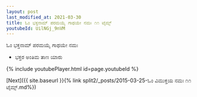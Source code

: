 ```yaml
---
layout: post
last_modified_at: 2021-03-30
title: ಓಂ ಭಕ್ತನಾಮ್ ಪರಮಯೈ ಗಾಥಯೇ ನಮಃ ೧೧ ಟೈಮ್ಸ್
youtubeId: UilNGj_9nVM
---
```

 
 
 ಓಂ ಭಕ್ತನಾಮ್ ಪರಮಯೈ ಗಾಥಯೇ ನಮಃ  
 
 -  ಭಕ್ತರ ಅಂತಿಮ ತಾಣ ಯಾರು 
 
  
 
  
 
 
 
 
 
 


{% include youtubePlayer.html id=page.youtubeId %}
 
[Next]({{ site.baseurl }}{% link  split2/_posts/2015-03-25-ಓಂ ವಿಮುಕ್ತಯ ನಮಃ ೧೧ ಟೈಮ್ಸ್.md%})
 
